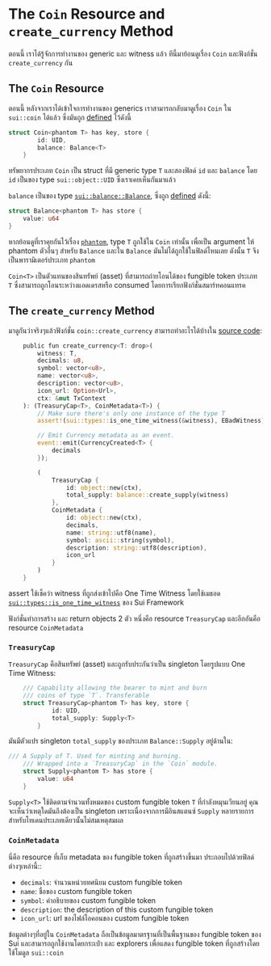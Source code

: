 # The `Coin` Resource and `create_currency` Method

ตอนนี้ เราได้รู้จักการทำงานของ generic และ witness แล้ว ทีนี้มาย้อนดูเรื่อง `Coin` และฟังก์ชั่น `create_currency` กัน

## The `Coin` Resource

ตอนนี้ หลังจากเราได้เข้าใจการทำงานของ generics เราสามารถกลับมาดูเรื่อง `Coin` ใน `sui::coin` ได้แล้ว ซึ่งมันถูก [defined](https://github.com/MystenLabs/sui/blob/main/crates/sui-framework/packages/sui-framework/sources/coin.move#L29) ไว้ดังนี้

```rust
struct Coin<phantom T> has key, store {
        id: UID,
        balance: Balance<T>
    }
```

ทรัพยากรประเภท `Coin` เป็น struct ที่มี generic type `T` และสองฟิลด์ `id` และ `balance` โดย `id` เป็นของ type `sui::object::UID` ซึ่งเราเคยเห็นกันมาแล้ว

`balance` เป็นของ type [`sui::balance::Balance`](https://github.com/MystenLabs/sui/blob/main/crates/sui-framework/docs/balance.md#0x2_balance_Balance), ซึ่งถูก [defined](https://github.com/MystenLabs/sui/blob/main/crates/sui-framework/packages/sui-framework/sources/balance.move#L25) ดังนี้:

```rust
struct Balance<phantom T> has store {
    value: u64
}
```

หากย้อนดูที่เราคุยกันไว้เรื่อง [`phantom`](./3_witness_design_pattern.md#the-phantom-keyword), type `T` ถูกใช้ใน `Coin` เท่านั้น เพื่อเป็น argument ให้ phantom ตัวอื่นๆ สำหรับ `Balance` และใน `Balance` มันไม่ได้ถูกใช้ในฟิลด์ไหนเลย ดังนั้น `T` จึงเป็นพารามิเตอร์ประเภท `phantom`

`Coin<T>` เป็นตัวแทนของสินทรัพย์ (asset) ที่สามารถถ่ายโอนได้ของ fungible token ประเภท `T` ซึ่งสามารถถูกโอนระหว่างแอดเดรสหรือ consumed โดยการเรียกฟังก์ชั่นสมาร์ทคอนแทรค

## The `create_currency` Method

มาดูกันว่าจริงๆแล้วฟังก์ชั่น `coin::create_currency` สามารถทำอะไรได้บ้างใน [source code](https://github.com/MystenLabs/sui/blob/main/crates/sui-framework/packages/sui-framework/sources/coin.move#L251):

```rust
    public fun create_currency<T: drop>(
        witness: T,
        decimals: u8,
        symbol: vector<u8>,
        name: vector<u8>,
        description: vector<u8>,
        icon_url: Option<Url>,
        ctx: &mut TxContext
    ): (TreasuryCap<T>, CoinMetadata<T>) {
        // Make sure there's only one instance of the type T
        assert!(sui::types::is_one_time_witness(&witness), EBadWitness);

        // Emit Currency metadata as an event.
        event::emit(CurrencyCreated<T> {
            decimals
        });

        (
            TreasuryCap {
                id: object::new(ctx),
                total_supply: balance::create_supply(witness)
            },
            CoinMetadata {
                id: object::new(ctx),
                decimals,
                name: string::utf8(name),
                symbol: ascii::string(symbol),
                description: string::utf8(description),
                icon_url
            }
        )
    }
```

assert ใช้เช็คว่า witness ที่ถูกส่งเข้าไปคือ One Time Witness โดยใช้เมธอด [`sui::types::is_one_time_witness`](https://github.com/MystenLabs/sui/blob/main/crates/sui-framework/packages/sui-framework/sources/types.move) ของ Sui Framework

ฟังก์ชั่นทำการสร้าง และ return objects 2 ตัว หนึ่งคือ resource `TreasuryCap` และอีกอันคือ resource `CoinMetadata`

### `TreasuryCap`

`TreasuryCap` คือสินทรัพย์ (asset) และถูกรับประกันว่าเป็น singleton โดยรูปแบบ One Time Witness:

```rust
    /// Capability allowing the bearer to mint and burn
    /// coins of type `T`. Transferable
    struct TreasuryCap<phantom T> has key, store {
            id: UID,
            total_supply: Supply<T>
        }
```

มันมีตัวแปร singleton `total_supply` ของประเภท `Balance::Supply` อยู่ด้านใน:

```rust
/// A Supply of T. Used for minting and burning.
    /// Wrapped into a `TreasuryCap` in the `Coin` module.
    struct Supply<phantom T> has store {
        value: u64
    }
```

`Supply<T>` ใช้ติดตามจำนวนทั้งหมดของ custom fungible token `T` ที่กำลังหมุนเวียนอยู่ คุณจะเห็นว่าเหตุใดมันถึงต้องเป็น singleton เพราะเนื่องจากการมีอินสแตนซ์ `Supply` หลายรายการสำหรับโทเคนประเภทเดียวนั้นไม่สมเหตุสมผล

### `CoinMetadata`

นี่คือ resource ที่เก็บ metadata ของ fungible token ที่ถูกสร้างขึ้นมา ประกอบไปด้วยฟิลด์ต่างๆเหล่านี้::

- `decimals`: จำนวนหน่วยทศนิยม custom fungible token
- `name`: ชื่อของ custom fungible token
- `symbol`: คำอธิบายของ custom fungible token
- `description`: the description of this custom fungible token
- `icon_url`: url ของไฟล์ไอคอนของ custom fungible token

ข้อมูลต่างๆที่อยู่ใน `CoinMetadata` ถือเป็นข้อมูลมาตรฐานที่เป็นพื้นฐานของ fungible token ของ Sui และสามารถถูกใช้งานโดยกระเป๋า และ explorers เพื่อแสดง fungible token ที่ถูกสร้างโดยใช้โมดูล `sui::coin`
